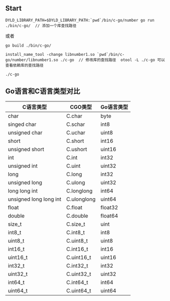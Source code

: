 
## Start

```shell script
DYLD_LIBRARY_PATH=$DYLD_LIBRARY_PATH:`pwd`/bin/c-go/number go run ./bin/c-go/  // 添加一个库查找路径
```

或者

```shell script
go build ./bin/c-go/

install_name_tool -change libnumber1.so `pwd`/bin/c-go/number/libnumber1.so ./c-go  // 修改库的查找路径  otool -L ./c-go 可以查看依赖库的查找路径

./c-go

```

## Go语言和C语言类型对比
|  C语言类型  | CGO类型  | Go语言类型 |
|  ----  | ----  | ---- |
| char|	C.char|	byte|
|singed char	|C.schar|	int8|
|unsigned char	|C.uchar|	uint8|
|short	|C.short	|int16|
|unsigned short	|C.ushort|	uint16|
|int	|C.int	|int32|
|unsigned int	|C.uint|	uint32|
|long	|C.long	|int32|
|unsigned long	|C.ulong|	uint32|
|long long int	|C.longlong	|int64|
|unsigned long long int|	C.ulonglong|	uint64|
|float	|C.float	|float32|
|double	|C.double	|float64|
|size_t|	C.size_t|	uint|
|int8_t	|C.int8_t	|int8|
|uint8_t|	C.uint8_t	|uint8|
|int16_t|	C.int16_t	|int16|
|uint16_t|	C.uint16_t	|uint16|
|int32_t|	C.int32_t	|int32|
|uint32_t|	C.uint32_t	|uint32|
|int64_t|	C.int64_t	|int64|
|uint64_t|	C.uint64_t	|uint64|
